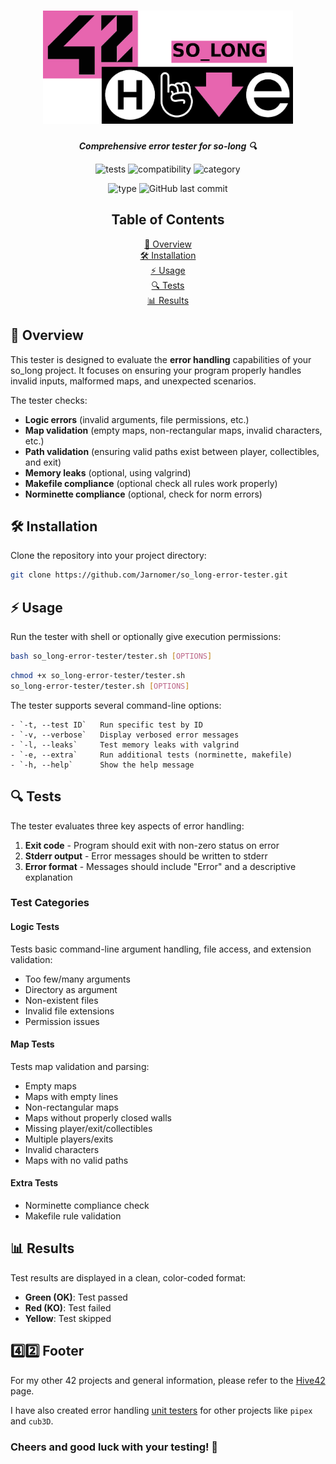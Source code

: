 <h1 align="center">
  <img src="assets/so_long.png" alt="so_long" width="400">
</h1>

<p align="center">
  <b><i>Comprehensive error tester for so-long 🔍</i></b><br>
</p>

<p align="center">
  <img src="https://img.shields.io/badge/Tests-30-lightgreen?style=for-the-badge" alt="tests">
  <img src="https://img.shields.io/badge/Compatible-macOS%20%26%20Linux-lightblue?style=for-the-badge" alt="compatibility">
  <img src="https://img.shields.io/badge/Category-Error%20Handling-pink?style=for-the-badge" alt="category">
</p>

<p align="center">
  <img src="https://img.shields.io/badge/Type-Unit%20Testing-violet?style=for-the-badge" alt="type">
  <img src="https://img.shields.io/github/last-commit/Jarnomer/pipex-error-tester/main?style=for-the-badge&color=red" alt="GitHub last commit">
</p>

<div align="center">

## Table of Contents
[📝 Overview](#-overview)  
[🛠️ Installation](#️-installation)  
[⚡ Usage](#-usage)  
[🔍 Tests](#-tests)  
[📊 Results](#-results)

</div>

## 📝 Overview

This tester is designed to evaluate the **error handling** capabilities of your so_long project. It focuses on ensuring your program properly handles invalid inputs, malformed maps, and unexpected scenarios.

The tester checks:
- **Logic errors** (invalid arguments, file permissions, etc.)
- **Map validation** (empty maps, non-rectangular maps, invalid characters, etc.)
- **Path validation** (ensuring valid paths exist between player, collectibles, and exit)
- **Memory leaks** (optional, using valgrind)
- **Makefile compliance** (optional check all rules work properly)
- **Norminette compliance** (optional, check for norm errors)

## 🛠️ Installation

Clone the repository into your project directory:

```bash
git clone https://github.com/Jarnomer/so_long-error-tester.git
```

## ⚡ Usage

Run the tester with shell or optionally give execution permissions:

```bash
bash so_long-error-tester/tester.sh [OPTIONS]
```

```bash
chmod +x so_long-error-tester/tester.sh
so_long-error-tester/tester.sh [OPTIONS]
```

The tester supports several command-line options:

```
- `-t, --test ID`   Run specific test by ID
- `-v, --verbose`   Display verbosed error messages
- `-l, --leaks`     Test memory leaks with valgrind
- `-e, --extra`     Run additional tests (norminette, makefile)
- `-h, --help`      Show the help message
```

## 🔍 Tests

The tester evaluates three key aspects of error handling:

1. **Exit code** - Program should exit with non-zero status on error
2. **Stderr output** - Error messages should be written to stderr
3. **Error format** - Messages should include "Error" and a descriptive explanation

### Test Categories

#### Logic Tests
Tests basic command-line argument handling, file access, and extension validation:
- Too few/many arguments
- Directory as argument
- Non-existent files
- Invalid file extensions
- Permission issues

#### Map Tests
Tests map validation and parsing:
- Empty maps
- Maps with empty lines
- Non-rectangular maps
- Maps without properly closed walls
- Missing player/exit/collectibles
- Multiple players/exits
- Invalid characters
- Maps with no valid paths

#### Extra Tests
- Norminette compliance check
- Makefile rule validation

## 📊 Results

Test results are displayed in a clean, color-coded format:

- **Green (OK)**: Test passed
- **Red (KO)**: Test failed
- **Yellow**: Test skipped

## 4️⃣2️⃣ Footer

For my other 42 projects and general information, please refer to the [Hive42](https://github.com/Jarnomer/Hive42) page.

I have also created error handling [unit testers](https://github.com/Jarnomer/42Testers) for other projects like `pipex` and `cub3D`.

### Cheers and good luck with your testing! 🚀
